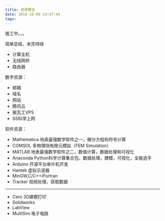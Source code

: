 ```yaml
---
title: 资源整合
date: 2018-10-08 14:47:44
tags:
---
```

施工中。。。

简单总结，未完待续

- 计算主机
- 无线网桥
- 路由器

数字资源：
- 邮箱
- 域名
- 网站
- 腾讯云
- 搬瓦工VPS
- SS科学上网

软件资源：
- Mathematica 地表最强数学软件之一，微分方程和符号计算
- COMSOL 多物理场有限元模拟（FEM Simulation）
- MATLAB 地表最强数学软件之二，数值计算，数据处理和可视化
- Anaconda Python科学计算集合包，数据处理，建模，可视化，全能选手
- Arduino 开源平台单片机开发
- Hantek 虚拟示波器
- MinGW,C/C++/Fortran
- Tracker 视频处理，获取数据
  
----------------
- Cero 3D建模打印
- Solidworks
- LabView 
- MultiSim 电子电路
